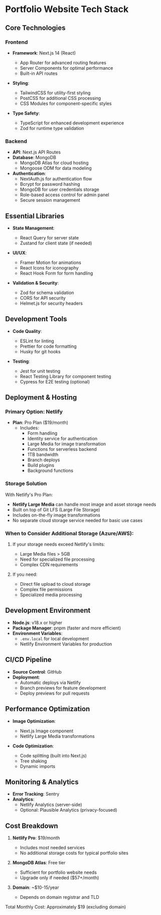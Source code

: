 

# Portfolio Website Tech Stack

## Core Technologies

### Frontend
- **Framework**: Next.js 14 (React)
  - App Router for advanced routing features
  - Server Components for optimal performance
  - Built-in API routes

- **Styling**: 
  - TailwindCSS for utility-first styling
  - PostCSS for additional CSS processing
  - CSS Modules for component-specific styles

- **Type Safety**:
  - TypeScript for enhanced development experience
  - Zod for runtime type validation

### Backend
- **API**: Next.js API Routes
- **Database**: MongoDB
  - MongoDB Atlas for cloud hosting
  - Mongoose ODM for data modeling
- **Authentication**: 
  - NextAuth.js for authentication flow
  - Bcrypt for password hashing
  - MongoDB for user credentials storage
  - Role-based access control for admin panel
  - Secure session management

## Essential Libraries
- **State Management**:
  - React Query for server state
  - Zustand for client state (if needed)

- **UI/UX**:
  - Framer Motion for animations
  - React Icons for iconography
  - React Hook Form for form handling

- **Validation & Security**:
  - Zod for schema validation
  - CORS for API security
  - Helmet.js for security headers

## Development Tools
- **Code Quality**:
  - ESLint for linting
  - Prettier for code formatting
  - Husky for git hooks

- **Testing**:
  - Jest for unit testing
  - React Testing Library for component testing
  - Cypress for E2E testing (optional)

## Deployment & Hosting

### Primary Option: Netlify
- **Plan**: Pro Plan ($19/month)
  - Includes:
    - Form handling
    - Identity service for authentication
    - Large Media for image transformation
    - Functions for serverless backend
    - 1TB bandwidth
    - Branch deploys
    - Build plugins
    - Background functions

### Storage Solution
With Netlify's Pro Plan:
- **Netlify Large Media** can handle most image and asset storage needs
- Built on top of Git LFS (Large File Storage)
- Includes on-the-fly image transformations
- No separate cloud storage service needed for basic use cases

### When to Consider Additional Storage (Azure/AWS):
1. If your storage needs exceed Netlify's limits:
   - Large Media files > 5GB
   - Need for specialized file processing
   - Complex CDN requirements

2. If you need:
   - Direct file upload to cloud storage
   - Complex file permissions
   - Specialized media processing

## Development Environment
- **Node.js**: v18.x or higher
- **Package Manager**: pnpm (faster and more efficient)
- **Environment Variables**: 
  - `.env.local` for local development
  - Netlify Environment Variables for production

## CI/CD Pipeline
- **Source Control**: GitHub
- **Deployment**:
  - Automatic deploys via Netlify
  - Branch previews for feature development
  - Deploy previews for pull requests

## Performance Optimization
- **Image Optimization**: 
  - Next.js Image component
  - Netlify Large Media transformations

- **Code Optimization**:
  - Code splitting (built into Next.js)
  - Tree shaking
  - Dynamic imports

## Monitoring & Analytics
- **Error Tracking**: Sentry
- **Analytics**: 
  - Netlify Analytics (server-side)
  - Optional: Plausible Analytics (privacy-focused)

## Cost Breakdown
1. **Netlify Pro**: $19/month
   - Includes most needed services
   - No additional storage costs for typical portfolio sites

2. **MongoDB Atlas**: Free tier
   - Sufficient for portfolio website needs
   - Upgrade only if needed ($57+/month)

3. **Domain**: ~$10-15/year
   - Depends on domain registrar and TLD

Total Monthly Cost: Approximately $19 (excluding domain)
